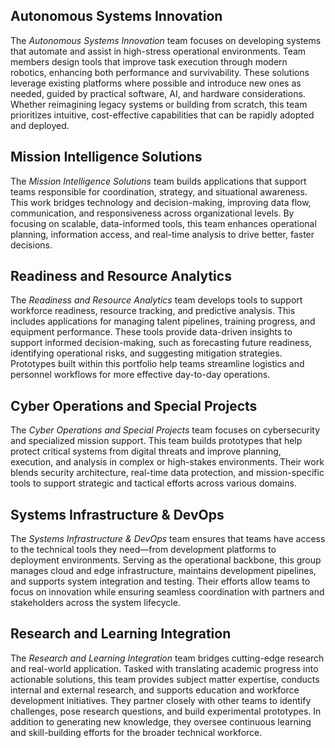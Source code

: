 ## Autonomous Systems Innovation <span id="RAS" class="scroll-mt-44"></span>

The *Autonomous Systems Innovation* team focuses on developing systems that automate and assist in high-stress operational environments. Team members design tools that improve task execution through modern robotics, enhancing both performance and survivability. These solutions leverage existing platforms where possible and introduce new ones as needed, guided by practical software, AI, and hardware considerations. Whether reimagining legacy systems or building from scratch, this team prioritizes intuitive, cost-effective capabilities that can be rapidly adopted and deployed.

## Mission Intelligence Solutions <span id="O&I" class="scroll-mt-44"></span> 

The *Mission Intelligence Solutions* team builds applications that support teams responsible for coordination, strategy, and situational awareness. This work bridges technology and decision-making, improving data flow, communication, and responsiveness across organizational levels. By focusing on scalable, data-informed tools, this team enhances operational planning, information access, and real-time analysis to drive better, faster decisions.

## Readiness and Resource Analytics <span id="S&S" class="scroll-mt-44"></span>

The *Readiness and Resource Analytics* team develops tools to support workforce readiness, resource tracking, and predictive analysis. This includes applications for managing talent pipelines, training progress, and equipment performance. These tools provide data-driven insights to support informed decision-making, such as forecasting future readiness, identifying operational risks, and suggesting mitigation strategies. Prototypes built within this portfolio help teams streamline logistics and personnel workflows for more effective day-to-day operations.

## Cyber Operations and Special Projects <span id="S&C" class="scroll-mt-44"></span>

The *Cyber Operations and Special Projects* team focuses on cybersecurity and specialized mission support. This team builds prototypes that help protect critical systems from digital threats and improve planning, execution, and analysis in complex or high-stakes environments. Their work blends security architecture, real-time data protection, and mission-specific tools to support strategic and tactical efforts across various domains.

## Systems Infrastructure & DevOps <span id="I&P" class="scroll-mt-44"></span>

The *Systems Infrastructure & DevOps* team ensures that teams have access to the technical tools they need—from development platforms to deployment environments. Serving as the operational backbone, this group manages cloud and edge infrastructure, maintains development pipelines, and supports system integration and testing. Their efforts allow teams to focus on innovation while ensuring seamless coordination with partners and stakeholders across the system lifecycle.

## Research and Learning Integration <span id="F&T" class="scroll-mt-44"></span>

The *Research and Learning Integration* team bridges cutting-edge research and real-world application. Tasked with translating academic progress into actionable solutions, this team provides subject matter expertise, conducts internal and external research, and supports education and workforce development initiatives. They partner closely with other teams to identify challenges, pose research questions, and build experimental prototypes. In addition to generating new knowledge, they oversee continuous learning and skill-building efforts for the broader technical workforce.

